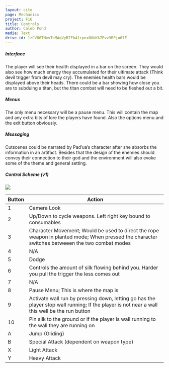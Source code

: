 ```yaml
---
layout: cite
page: Mechanics
project: F16
title: Controls
author: Caleb Pond
media: Text
drive_id: 1zCV86TNxvTeMAqVyR7Fb41rpnxNUkKk7Pvv3BPju67E
---
```

##### Interface

The player will see their health displayed in a bar on the screen. They would also see how much energy they accumulated for their ultimate attack (Think devil trigger from devil may cry). The enemies health bars would be displayed above their heads. There could be a bar showing how close you are to subduing a titan, but the titan combat will need to be fleshed out a bit.

##### Menus

The only menu necessary will be a pause menu. This will contain the map and any extra bits of lore the players have found. Also the options menu and the exit button obviously.

##### Messaging

Cutscenes could be narrated by Pad’ua’s character after she absorbs the information in an artifact. Besides that the design of the enemies should convey their connection to their god and the environment will also evoke some of the theme and general setting.

##### Control Scheme (v1)

![](http://image.melarryd.com/upload/4/2e/42e95c4c4b8bf678.png)

| Button | Action |
| ------ | ------ |
| 1      | Camera Look |
| 2      | Up/Down to cycle weapons. Left right key bound to consumables |
| 3      | Character Movement; Would be used to direct the rope weapon in planted mode; When pressed the character switches betweeen the two combat modes |
| 4      | N/A |
| 5      | Dodge |
| 6      | Controls the amount of silk flowing behind you. Harder you pull the trigger the less comes out |
| 7      | N/A |
| 8      | Pause Menu; This is where the map is |
| 9      | Activate wall run by pressing down, letting go has the player stop wall running; If the player is not near a wall this well be the run button |
| 10     | Pin silk to the ground or if the player is wall running to the wall they are running on |
| A      | Jump (Gliding) |
| B      | Special Attack (dependent on weapon type) |
| X      | Light Attack |
| Y      | Heavy Attack |
